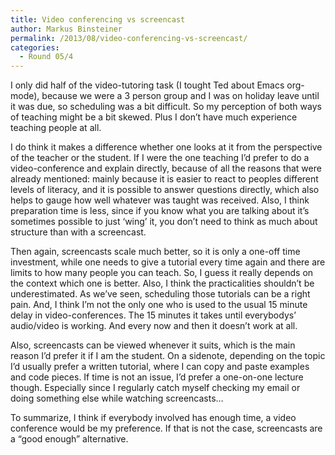 ```yaml
---
title: Video conferencing vs screencast
author: Markus Binsteiner
permalink: /2013/08/video-conferencing-vs-screencast/
categories:
  - Round 05/4
---
```

I only did half of the video-tutoring task (I tought Ted about Emacs org-mode), because we were a 3 person group and I was on holiday leave until it was due, so scheduling was a bit difficult. So my perception of both ways of teaching might be a bit skewed. Plus I don&#8217;t have much experience teaching people at all.

I do think it makes a difference whether one looks at it from the perspective of the teacher or the student. If I were the one teaching I&#8217;d prefer to do a video-conference and explain directly, because of all the reasons that were already mentioned: mainly because it is easier to react to peoples different levels of literacy, and it is possible to answer questions directly, which also helps to gauge how well whatever was taught was received. Also, I think preparation time is less, since if you know what you are talking about it&#8217;s sometimes possible to just &#8216;wing&#8217; it, you don&#8217;t need to think as much about structure than with a screencast.

Then again, screencasts scale much better, so it is only a one-off time investment, while one needs to give a tutorial every time again and there are limits to how many people you can teach. So, I guess it really depends on the context which one is better. Also, I think the practicalities shouldn&#8217;t be underestimated. As we&#8217;ve seen, scheduling those tutorials can be a right pain. And, I think I&#8217;m not the only one who is used to the usual 15 minute delay in video-conferences. The 15 minutes it takes until everybodys&#8217; audio/video is working. And every now and then it doesn&#8217;t work at all.

Also, screencasts can be viewed whenever it suits, which is the main reason I&#8217;d prefer it if I am the student. On a sidenote, depending on the topic I&#8217;d usually prefer a written tutorial, where I can copy and paste examples and code pieces. If time is not an issue, I&#8217;d prefer a one-on-one lecture though. Especially since I regularly catch myself checking my email or doing something else while watching screencasts&#8230;

To summarize, I think if everybody involved has enough time, a video conference would be my preference. If that is not the case, screencasts are a &#8220;good enough&#8221; alternative.

&nbsp;
